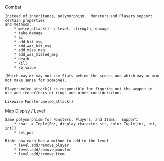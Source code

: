 Combat

    Instead of inheritance, polymorphism.  Monsters and Players support certain properties
    and methods:
        * melee_attack() -> level, strength, damage
        * take_damage
        * ac
        * add_hit_msg
        * add_was_hit_msg
        * add_miss_msg
        * add_was_missed_msg
        * death
        * kill
        * xp_value

    (Which may or may not use Stats behind the scenes and which may or may not make sense for someone).
    
    Player.melee_attack() is responsible for figuring out the weapon in use and the effects of rings and other considerations
    
    Likewise Monster.melee_attack()


Map Display / Level

    Same polymorphism for Monsters, Players, and Items.  Support:
        * char -> Tuple[Pos, display-character str, color Tuple[int, int, int]]
        * set_pos
        
    Right now each has a method to add to the level
        * level.add/remove_player
        * level.add/remove_monster
        * level.add/remove_item
